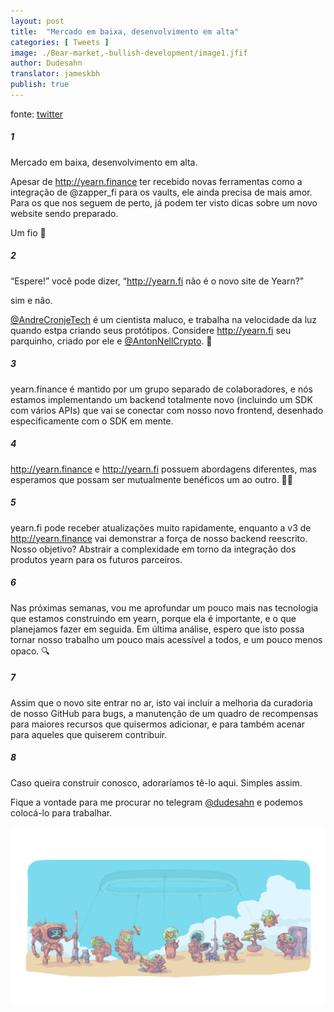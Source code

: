 ```yaml
---
layout: post
title:  "Mercado em baixa, desenvolvimento em alta"
categories: [ Tweets ]
image: ./Bear-market,-bullish-development/image1.jfif
author: Dudesahn
translator: jameskbh
publish: true
---
```


fonte: [twitter](https://twitter.com/dudesahn/status/1417898521685078016)

##### 1

Mercado em baixa, desenvolvimento em alta.

Apesar de http://yearn.finance ter recebido novas ferramentas como a integração de
@zapper_fi
para os vaults, ele ainda precisa de mais amor. Para os que nos seguem de perto, já podem ter visto dicas sobre um novo website sendo preparado.

Um fio 🧵

##### 2

“Espere!” você pode dizer, “http://yearn.fi não é o novo site de Yearn?”

sim e não.

[@AndreCronjeTech](https://twitter.com/AndreCronjeTech) é um cientista maluco, e trabalha na velocidade da luz quando estpa criando seus protótipos. Considere http://yearn.fi seu parquinho, criado por ele e [@AntonNellCrypto](https://twitter.com/AntonNellCrypto). 🧪

##### 3

yearn.finance é mantido por um grupo separado de colaboradores, e nós estamos implementando um backend totalmente novo (incluindo um SDK com vários APIs) que vai se conectar com nosso novo frontend, desenhado especificamente com o SDK em mente.

##### 4

http://yearn.finance e http://yearn.fi possuem abordagens diferentes, mas esperamos que possam ser mutualmente benéficos um ao outro. 🤝🏻

##### 5

yearn.fi pode receber atualizações muito rapidamente, enquanto a v3 de http://yearn.finance vai demonstrar a força de nosso backend reescrito. Nosso objetivo? Abstrair a complexidade em torno da integração dos produtos yearn para os futuros parceiros.

##### 6

Nas próximas semanas, vou me aprofundar um pouco mais nas tecnologia que estamos construindo em yearn, porque ela é importante, e o que planejamos fazer em seguida. Em última análise, espero que isto possa tornar nosso trabalho um pouco mais acessível a todos, e um pouco menos opaco. 🔍

##### 7

Assim que o novo site entrar no ar, isto vai incluir a melhoria da curadoria de nosso GitHub para bugs, a manutenção de um quadro de recompensas para maiores recursos que quisermos adicionar, e para também acenar para aqueles que quiserem contribuir.

##### 8

Caso queira construir conosco, adoraríamos tê-lo aqui. Simples assim.

Fique a vontade para me procurar no telegram
[@dudesahn](https://twitter.com/dudesahn) e podemos colocá-lo para trabalhar.

![](image1.jfif)